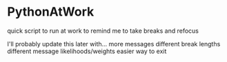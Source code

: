 # PythonAtWork
quick script to run at work to remind me to take breaks and refocus

I'll probably update this later with...
  more messages
  different break lengths
  different message likelihoods/weights
  easier way to exit
  
